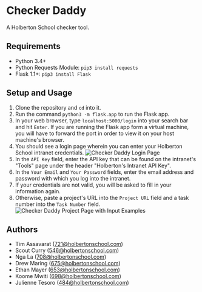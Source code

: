 # Checker Daddy
A Holberton School checker tool.

## Requirements
* Python 3.4+
* Python Requests Module: `pip3 install requests`
* Flask 1.1+: `pip3 install Flask`

## Setup and Usage
1. Clone the repository and `cd` into it.
2. Run the command `python3 -m flask.app` to run the Flask app.
3. In your web browser, type `localhost:5000/login` into your search bar and hit `Enter`. If you are running the Flask app form a virtual machine, you will have to forward the port in order to view it on your host machine's browser.
4. You should see a login page wherein you can enter your Holberton School intranet credentials.
![Checker Daddy Login Page](https://i.imgur.com/wXVbADp.png)
5. In the `API Key` field, enter the API key that can be found on the intranet's "Tools" page under the header "Holberton's Intranet API Key".
6. In the `Your Email` and `Your Password` fields, enter the email address and password with which you log into the intranet.
7. If your credentials are not valid, you will be asked to fill in your information again.
8. Otherwise, paste a project's URL into the `Project URL` field and a task number into the `Task Number` field.
![Checker Daddy Project Page with Input Examples](https://i.imgur.com/YQuXxDG.png)

## Authors
* Tim Assavarat (<721@holbertonschool.com>)
* Scout Curry (<546@holbertonschool.com>)
* Nga La (<708@holbertonschool.com>)
* Drew Maring (<675@holbertonschool.com>)
* Ethan Mayer (<653@holbertonschool.com>)
* Koome Mwiti (<698@holbertonschool.com>)
* Julienne Tesoro (<484@holbertonschool.com>)
